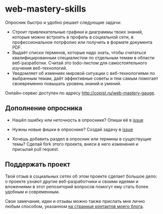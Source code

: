 # web-mastery-skills
Опросник быстро и удобно решает следующие задачи:
* Строит привлекательные графики и диаграммы твоих знаний, которые можно встроить в профиль в социальной сети, в профессиональное потрфолио или получить в формате документа PDF.
* Выдаёт списки терминов, которые надо знать, чтобы считаться квалифицированным специалистом по отдельным темам в области веб-разработки. Считай это todo-листом для самостоятельного изучения веб-технологий.
* Уведомляет об измениях мировой ситуации с веб-технологиями по выбранным темам, даёт эффективные советы и тем самым помогает своевременно повышать уровень знаний и умений.

Онлайн-сервис доступен по адресу <http://copist.ru/web-mastery-gauge>.

## Дополнение опросника
* Нашёл ошибку или неточность в опроснике?
Опиши её в [issue](https://github.com/pvolyntsev/web-mastery-skills/issues)

* Нужны новые фишки в опроснике?
Создай задачу в [issue](https://github.com/pvolyntsev/web-mastery-skills/issues)

* Хочешь добавить раздел в опросник или термины в существущие темы?
Сделай fork этого проекта, внеси в него изменения и присылай pull request.

## Поддержать проект
Твой отзыв в социальных сетях об этом проекте сделает большое дело: о проекте узнают другие веб-разработчики и своими идеями и вложениями в этот репозиторий вопросов помогут ему стать более удобным и современным.

Свои замечания, идеи и отзывы можно также прислать мне лично любым способом, указанном [на странице контактов моего блога](http://cpppist.ru/about).
